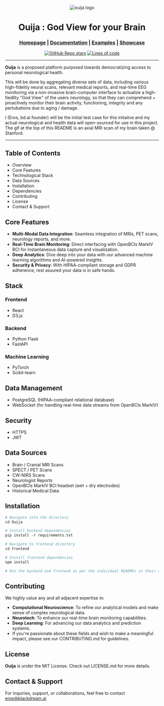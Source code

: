 <div align="center">

![ouija logo](https://github.com/blackdreamai/ouija-ai/assets/17468438/caf539fa-f17a-42db-8331-fd142789b348)

# Ouija : God View for your Brain

<h3>

[Homepage](https://github.com/blackdreamai/ouija-ai) | [Documentation](/docs) | [Examples](/examples) | [Showcase](/docs/showcase.md)

</h3>

[![GitHub Repo stars](https://img.shields.io/github/stars/blackdreamai/ouija-ai)](https://github.com/blackdreamai/ouija-ai/stargazers)
[![Lines of code](https://img.shields.io/tokei/lines/github/blackdreamai/ouija-ai)](https://github.com/blackdreamai/ouija-ai)

</div>

---

**Ouija** is a proposed platform purposed towards democratizing access to personal neurological health. 

This will be done by aggregating diverse sets of data, including various high-fidelity neural scans, relevant medical reports, and real-time EEG monitoring via a non-invasive brain-computer interface to actualize a high-fiedlity "God View" of the users neurology, so that they can comprehend + proactively monitor their brain activity, functioning, integrity and any pertubations due to aging / damage.

I (Eros, bd.ai founder) will be the initial test case for this initaitve and my actual neurological and health data will open-sourced for use in this project. The gif at the top of this README is an axial MRI scan of my brain taken @ Stanford.

---

## Table of Contents
- Overview
- Core Features
- Technological Stack
- Data Sources
- Installation
- Dependencies
- Contributing
- License
- Contact & Support

## Core Features
- **Multi-Modal Data Integration**: Seamless integration of MRIs, PET scans, neurology reports, and more.
- **Real-Time Brain Monitoring**: Direct interfacing with OpenBCIs MarkIV BCI for instantaneous data capture and visualization.
- **Deep Analytics**: Dive deep into your data with our advanced machine learning algorithms and AI-powered insights.
- **Security & Privacy**: With HIPAA-compliant storage and GDPR adherence, rest assured your data is in safe hands.

## Stack
### Frontend
- React
- D3.js

### Backend
- Python Flask
- FastAPI

### Machine Learning
- PyTorch
- Scikit-learn

## Data Management
- PostgreSQL (HIPAA-compliant relational database)
- WebSocket (for handling real-time data streams from OpenBCIs MarkIV)

## Security
- HTTPS
- JWT

## Data Sources
- Brain / Cranial MRI Scans
- SPECT / PET Scans
- CW-NIRS Scans
- Neurologist Reports
- OpenBCIs MarkIV BCI headset (wet + dry electrodes)
- Historical Medical Data
  
## Installation
```py
# Navigate into the directory
cd Ouija

# Install backend dependencies
pip install -r requirements.txt

# Navigate to frontend directory
cd frontend

# Install frontend dependencies
npm install

# Run the backend and frontend as per the individual READMEs in their directories.
```

## Contributing
We highly value any and all adjacent expertise in:
- **Computational Neuroscience**: To refine our analytical models and make sense of complex neurological data.
- **Neurotech**: To enhance our real-time brain monitoring capabilities.
- **Deep Learning**: For advancing our data analytics and prediction systems.
- If you're passionate about these fields and wish to make a meaningful impact, please see our CONTRIBUTING.md for guidelines.

## License
**Ouija** is under the MIT License. Check out LICENSE.md for more details.

## Contact & Support
For inquiries, support, or collaborations, feel free to contact eros@blackdream.ai
